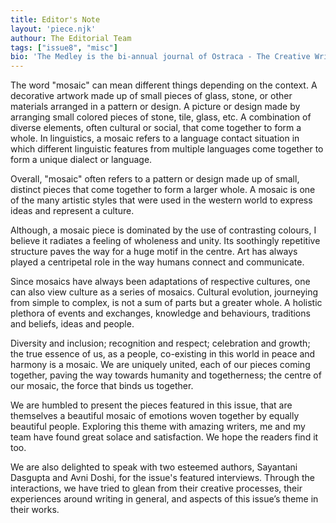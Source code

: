 ```yaml
---
title: Editor's Note
layout: 'piece.njk'
authour: The Editorial Team
tags: ["issue8", "misc"]
bio: 'The Medley is the bi-annual journal of Ostraca - The Creative Writing Society of Hansraj College, University of Delhi.'
---
```


The word "mosaic" can mean different things depending on the context. A decorative artwork made up of small pieces of glass, stone, or other materials arranged in a pattern or design. A picture or design made by arranging small colored pieces of stone, tile, glass, etc. A combination of diverse elements, often cultural or social, that come together to form a whole. In linguistics, a mosaic refers to a language contact situation in which different linguistic features from multiple languages come together to form a unique dialect or language.

Overall, "mosaic" often refers to a pattern or design made up of small, distinct pieces that come together to form a larger whole. A mosaic is one of the many artistic styles that were used in the western world to express ideas and represent a culture.

Although, a mosaic piece is dominated by the use of contrasting colours, I believe it radiates a feeling of wholeness and unity. Its soothingly repetitive structure paves the way for a huge motif in the centre. Art has always played a centripetal role in the way humans connect and communicate. 

Since mosaics have always been adaptations of respective cultures, one can also view culture as a series of mosaics. Cultural evolution, journeying from simple to complex, is not a sum of parts but a greater whole. A holistic plethora of events and exchanges, knowledge and behaviours, traditions and beliefs, ideas and people. 

Diversity and inclusion; recognition and respect; celebration and growth; the true essence of us, as a people, co-existing in this world in peace and harmony is a mosaic. We are uniquely united, each of our pieces coming together, paving the way towards humanity and togetherness; the centre of our mosaic, the force that binds us together. 

We are humbled to present the pieces featured in this issue, that are themselves a beautiful mosaic of emotions woven together by equally beautiful people. Exploring this theme with amazing writers, me and my team have found great solace and satisfaction. We hope the readers find it too. 

We are also delighted to speak with two esteemed authors, Sayantani Dasgupta and Avni Doshi, for the issue's featured interviews. Through the interactions, we have tried to glean from their creative processes, their experiences around writing in general, and aspects of this issue’s theme in their works.